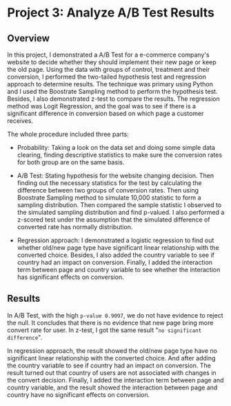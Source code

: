# Project 3: Analyze A/B Test Results
## Overview
In this project, I demonstrated a A/B Test for a e-commerce company's website to decide whether they should implement their new page or keep the old page. Using the data with groups of control, treatment and their conversion, I performed the two-tailed hypothesis test and regression approach to determine results. The technique was primary using Python and I used the Boostrate Sampling method to perform the hypothesis test. Besides, I also demonstrated z-test to compare the results. The regression method was Logit Regression, and the goal was to see if there is a significant difference in conversion based on which page a customer receives.

The whole procedure included three parts:
- Probability: Taking a look on the data set and doing some simple data clearing, finding descriptive statistics to make sure the conversion rates for both group are on the same basis. 

- A/B Test: Stating hypothesis for the website changing decision. Then finding out the necessary statistics for the test by calculating the difference between two groups of conversion rates. Then using Boostrate Sampling method to simulate 10,000 statistic to form a sampling distribution. Then compared the sample statistic I observed to the simulated sampling distribution and find p-valued. I also performed a z-scored test under the assumption that the simulated difference of converted rate has normally distribution.
- Regression approach: I demonstrated a logistic regression to find out whether old/new page type have significant linear relationship with the converted choice. Besides, I also added the country variable to see if country had an impact on conversion. Finally, I added the interaction term between page and country variable to see whether the interaction has significant effects on conversion.

## Results
In A/B Test, with the high `p-value 0.9097`, we do not have evidence to reject the null. It concludes that there is no evidence that new page bring more convert rate for user. In z-test, I got the same result "`no significant difference`".

In regression approach, the result showed the old/new page type have no significant linear relationship with the converted choice.
And after adding the country variable to see if country had an impact on conversion. The result turned out that country of users are not associated with changes in the convert decision. Finally, I added the interaction term between page and country variable, and the result showed the interaction between page and country have no significant effects on conversion.
